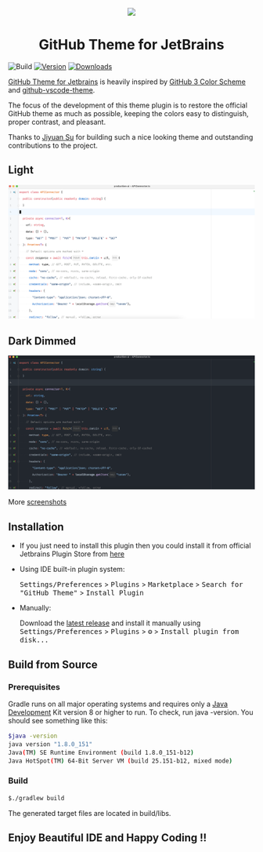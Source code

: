 <p align="center"><a href="https://plugins.jetbrains.com/plugin/15418-github3-theme" target="_blank"><img src="https://raw.githubusercontent.com/jiyuan0125/github-theme-for-jetbrains/master/src/main/resources/META-INF/pluginIcon.svg" width="150"></a></p>

<p align="center"><h1 align="center">GitHub Theme for JetBrains</h1></p>

![Build](https://github.com/bhushan/github-theme-for-jetbrains/workflows/Build/badge.svg)
[![Version](https://img.shields.io/jetbrains/plugin/v/15418-github-theme.svg)](https://plugins.jetbrains.com/plugin/15418-github-theme)
[![Downloads](https://img.shields.io/jetbrains/plugin/d/15418-github-theme.svg)](https://plugins.jetbrains.com/plugin/15418-github-theme)

<!-- Plugin description -->
[GitHub Theme for Jetbrains](https://plugins.jetbrains.com/plugin/15418-github-theme) is heavily inspired
by [GitHub 3 Color Scheme](https://plugins.jetbrains.com/plugin/12271-github-3-color-scheme)
and [github-vscode-theme](https://github.com/primer/github-vscode-theme).

The focus of the development of this theme plugin is to restore the official GitHub theme as much as possible, keeping
the colors easy to distinguish, proper contrast, and pleasant.

Thanks to [Jiyuan Su](https://github.com/jiyuan0125) for building such a nice looking theme and outstanding contributions to the project.

<!-- Plugin description end -->

## Light

![screenshot](readme/img/light/javascript.png)

## Dark Dimmed

![screenshot](readme/img/dark_dimmed/javascript.png)

More [screenshots](readme/screenshot.md)

## Installation

- If you just need to install this plugin then you could install it from official Jetbrains Plugin Store
  from [here](https://plugins.jetbrains.com/plugin/15418-github3-theme)

- Using IDE built-in plugin system:

  <kbd>Settings/Preferences</kbd> > <kbd>Plugins</kbd> > <kbd>Marketplace</kbd> > <kbd>Search for "GitHub Theme"</kbd> >
  <kbd>Install Plugin</kbd>

- Manually:

  Download the [latest release](https://github.com/bhushan/github-theme-for-jetbrains/releases/latest) and install it
  manually using
  <kbd>Settings/Preferences</kbd> > <kbd>Plugins</kbd> > <kbd>⚙️</kbd> > <kbd>Install plugin from disk...</kbd>

## Build from Source

### Prerequisites

Gradle runs on all major operating systems and requires only a [Java Development](https://jdk.java.net/) Kit version 8
or higher to run. To check, run java -version. You should see something like this:

```bash
$java -version
java version "1.8.0_151"
Java(TM) SE Runtime Environment (build 1.8.0_151-b12)
Java HotSpot(TM) 64-Bit Server VM (build 25.151-b12, mixed mode)
```

### Build

```bash
$./gradlew build
```

The generated target files are located in build/libs.

## Enjoy Beautiful IDE and Happy Coding !!

